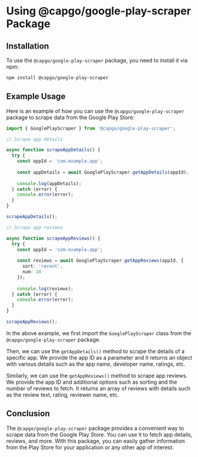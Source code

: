 # Using @capgo/google-play-scraper Package

## Installation

To use the `@capgo/google-play-scraper` package, you need to install it via npm:

```bash
npm install @capgo/google-play-scraper
```

## Example Usage

Here is an example of how you can use the `@capgo/google-play-scraper` package to scrape data from the Google Play Store:

```typescript
import { GooglePlayScraper } from '@capgo/google-play-scraper';

// Scrape app details

async function scrapeAppDetails() {
  try {
    const appId = 'com.example.app';
    
    const appDetails = await GooglePlayScraper.getAppDetails(appId);
    
    console.log(appDetails);
  } catch (error) {
    console.error(error);
  }
}

scrapeAppDetails();

// Scrape app reviews

async function scrapeAppReviews() {
  try {
    const appId = 'com.example.app';
    
    const reviews = await GooglePlayScraper.getAppReviews(appId, { 
      sort: 'recent', 
      num: 10 
    });
    
    console.log(reviews);
  } catch (error) {
    console.error(error);
  }
}

scrapeAppReviews();
```

In the above example, we first import the `GooglePlayScraper` class from the `@capgo/google-play-scraper` package. 

Then, we can use the `getAppDetails()` method to scrape the details of a specific app. We provide the app ID as a parameter and it returns an object with various details such as the app name, developer name, ratings, etc.

Similarly, we can use the `getAppReviews()` method to scrape app reviews. We provide the app ID and additional options such as sorting and the number of reviews to fetch. It returns an array of reviews with details such as the review text, rating, reviewer name, etc.

## Conclusion

The `@capgo/google-play-scraper` package provides a convenient way to scrape data from the Google Play Store. You can use it to fetch app details, reviews, and more. With this package, you can easily gather information from the Play Store for your application or any other app of interest.